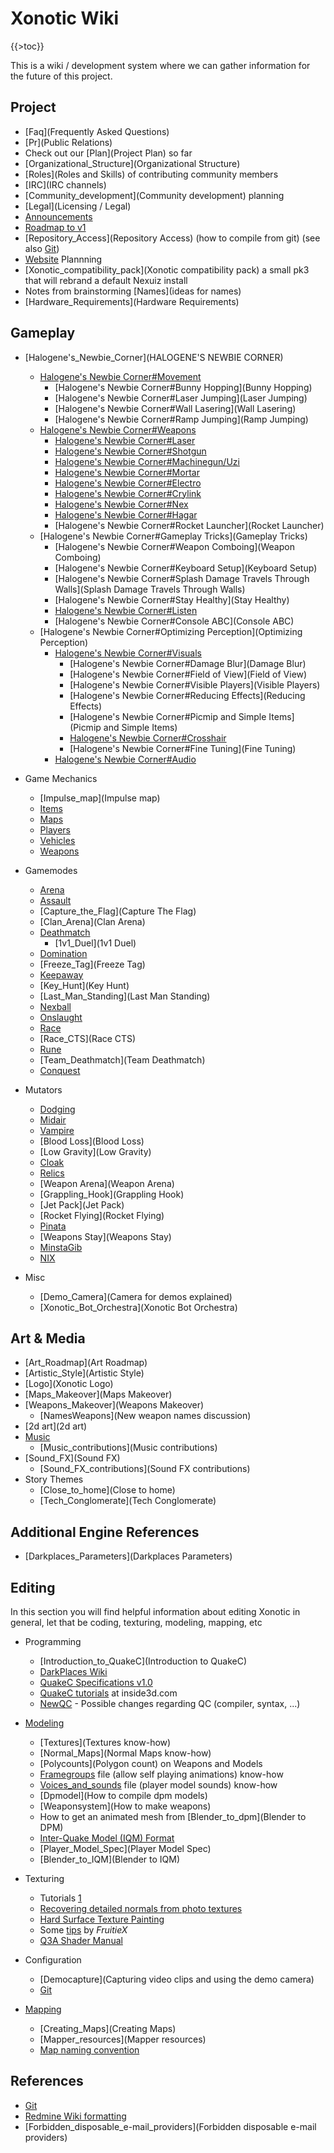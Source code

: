 Xonotic Wiki
============

{{\>toc}}

This is a wiki / development system where we can gather information for the future of this project.

Project
-------

-   [Faq](Frequently Asked Questions)
-   [Pr](Public Relations)
-   Check out our [Plan](Project Plan) so far
-   [Organizational_Structure](Organizational Structure)
-   [Roles](Roles and Skills) of contributing community members
-   [IRC](IRC channels)
-   [Community_development](Community development) planning
-   [Legal](Licensing / Legal)
-   [Announcements](Announcements)
-   [Roadmap to v1](http://dev.xonotic.org/versions/show/3)
-   [Repository_Access](Repository Access) (how to compile from git) (see also [Git](Git))
-   [Website](Website) Plannning
-   [Xonotic_compatibility_pack](Xonotic compatibility pack) a small pk3 that will rebrand a default Nexuiz install
-   Notes from brainstorming [Names](ideas for names)
-   [Hardware_Requirements](Hardware Requirements)

Gameplay
--------

-   [Halogene's_Newbie_Corner](HALOGENE'S NEWBIE CORNER)
    -   [Halogene's Newbie Corner\#Movement](Movement)
        -   [Halogene's Newbie Corner\#Bunny Hopping](Bunny Hopping)
        -   [Halogene's Newbie Corner\#Laser Jumping](Laser Jumping)
        -   [Halogene's Newbie Corner\#Wall Lasering](Wall Lasering)
        -   [Halogene's Newbie Corner\#Ramp Jumping](Ramp Jumping)
    -   [Halogene's Newbie Corner\#Weapons](Weapons)
        -   [Halogene's Newbie Corner\#Laser](Laser)
        -   [Halogene's Newbie Corner\#Shotgun](Shotgun)
        -   [Halogene's Newbie Corner\#Machinegun/Uzi](Machinegun/Uzi)
        -   [Halogene's Newbie Corner\#Mortar](Mortar)
        -   [Halogene's Newbie Corner\#Electro](Electro)
        -   [Halogene's Newbie Corner\#Crylink](Crylink)
        -   [Halogene's Newbie Corner\#Nex](Nex)
        -   [Halogene's Newbie Corner\#Hagar](Hagar)
        -   [Halogene's Newbie Corner\#Rocket Launcher](Rocket Launcher)
    -   [Halogene's Newbie Corner\#Gameplay Tricks](Gameplay Tricks)
        -   [Halogene's Newbie Corner\#Weapon Comboing](Weapon Comboing)
        -   [Halogene's Newbie Corner\#Keyboard Setup](Keyboard Setup)
        -   [Halogene's Newbie Corner\#Splash Damage Travels Through Walls](Splash Damage Travels Through Walls)
        -   [Halogene's Newbie Corner\#Stay Healthy](Stay Healthy)
        -   [Halogene's Newbie Corner\#Listen](Listen)
        -   [Halogene's Newbie Corner\#Console ABC](Console ABC)
    -   [Halogene's Newbie Corner\#Optimizing Perception](Optimizing Perception)
        -   [Halogene's Newbie Corner\#Visuals](Visuals)
            -   [Halogene's Newbie Corner\#Damage Blur](Damage Blur)
            -   [Halogene's Newbie Corner\#Field of View](Field of View)
            -   [Halogene's Newbie Corner\#Visible Players](Visible Players)
            -   [Halogene's Newbie Corner\#Reducing Effects](Reducing Effects)
            -   [Halogene's Newbie Corner\#Picmip and Simple Items](Picmip and Simple Items)
            -   [Halogene's Newbie Corner\#Crosshair](Crosshair)
            -   [Halogene's Newbie Corner\#Fine Tuning](Fine Tuning)
        -   [Halogene's Newbie Corner\#Audio](Audio)

-   Game Mechanics
    -   [Impulse_map](Impulse map)
    -   [Items](Items)
    -   [Maps](Maps)
    -   [Players](Players)
    -   [Vehicles](Vehicles)
    -   [Weapons](Weapons)

-   Gamemodes
    -   [Arena](Arena)
    -   [Assault](Assault)
    -   [Capture_the_Flag](Capture The Flag)
    -   [Clan_Arena](Clan Arena)
    -   [Deathmatch](Deathmatch)
        -   [1v1_Duel](1v1 Duel)
    -   [Domination](Domination)
    -   [Freeze_Tag](Freeze Tag)
    -   [Keepaway](Keepaway)
    -   [Key_Hunt](Key Hunt)
    -   [Last_Man_Standing](Last Man Standing)
    -   [Nexball](Nexball)
    -   [Onslaught](Onslaught)
    -   [Race](Race)
    -   [Race_CTS](Race CTS)
    -   [Rune](Runematch)
    -   [Team_Deathmatch](Team Deathmatch)
    -   [Conquest](Conquest)

-   Mutators
    -   [Dodging](Dodging)
    -   [Midair](Midair)
    -   [Vampire](Vampire)
    -   [Blood Loss](Blood Loss)
    -   [Low Gravity](Low Gravity)
    -   [Cloak](Cloak)
    -   [Relics](Relics)
    -   [Weapon Arena](Weapon Arena)
    -   [Grappling_Hook](Grappling Hook)
    -   [Jet Pack](Jet Pack)
    -   [Rocket Flying](Rocket Flying)
    -   [Pinata](Pinata)
    -   [Weapons Stay](Weapons Stay)
    -   [MinstaGib](MinstaGib)
    -   [NIX](NIX)

-   Misc
    -   [Demo_Camera](Camera for demos explained)
    -   [Xonotic_Bot_Orchestra](Xonotic Bot Orchestra)

Art & Media
-----------

-   [Art_Roadmap](Art Roadmap)
-   [Artistic_Style](Artistic Style)
-   [Logo](Xonotic Logo)
-   [Maps_Makeover](Maps Makeover)
-   [Weapons_Makeover](Weapons Makeover)
    -   [NamesWeapons](New weapon names discussion)
-   [2d art](2d art)
-   [Music](Music)
    -   [Music_contributions](Music contributions)
-   [Sound_FX](Sound FX)
    -   [Sound_FX_contributions](Sound FX contributions)
-   Story Themes
    -   [Close_to_home](Close to home)
    -   [Tech_Conglomerate](Tech Conglomerate)

Additional Engine References
----------------------------

-   [Darkplaces_Parameters](Darkplaces Parameters)

Editing
-------

In this section you will find helpful information about editing Xonotic in general, let that be coding, texturing, modeling, mapping, etc

-   Programming
    -   [Introduction_to_QuakeC](Introduction to QuakeC)
    -   [DarkPlaces Wiki](http://dpwiki.slipgateconstruct.com/)
    -   [QuakeC Specifications v1.0](http://www.gamers.org/dEngine/quake/spec/quake-spec34/qc-menu.htm)
    -   [QuakeC tutorials](http://www.inside3d.com/tutorials.php) at inside3d.com
    -   [NewQC](NewQC) - Possible changes regarding QC (compiler, syntax, ...)

-   [Modeling](Modeling)
    -   [Textures](Textures know-how)
    -   [Normal_Maps](Normal Maps know-how)
    -   [Polycounts](Polygon count) on Weapons and Models
    -   [Framegroups](.framegroups) file (allow self playing animations) know-how
    -   [Voices_and_sounds](.sounds) file (player model sounds) know-how
    -   [Dpmodel](How to compile dpm models)
    -   [Weaponsystem](How to make weapons)
    -   How to get an animated mesh from [Blender_to_dpm](Blender to DPM)
    -   [Inter-Quake Model (IQM) Format](http://lee.fov120.com/iqm/)
    -   [Player_Model_Spec](Player Model Spec)
    -   [Blender_to_IQM](Blender to IQM)

-   Texturing
    -   Tutorials [1](http://www.cgtextures.com/content.php?action=tutorials)
    -   [Recovering detailed normals from photo textures](http://www.cgtextures.com/content.php?action=tutorial&name=normalmap)
    -   [Hard Surface Texture Painting](http://forums.cgsociety.org/showthread.php?t=373024)
    -   Some [tips](http://forums.xonotic.org/showthread.php?tid=63&pid=445#pid445) by *FruitieX*
    -   [Q3A Shader Manual](http://toolz.nexuizninjaz.com/shader/)

-   Configuration
    -   [Democapture](Capturing video clips and using the demo camera)
    -   [Git](Git)

-   [Mapping](Mapping)
    -   [Creating_Maps](Creating Maps)
    -   [Mapper_resources](Mapper resources)
    -   [Map naming convention](http://alientrap.org/forum/viewtopic.php?f=2&t=2363&sid=4f8a9e06ada52255e98bdfa744ec6beb#p27330)

References
----------

-   [Git](Git)
-   [Redmine Wiki formatting](http://www.redmine.org/wiki/1/RedmineTextFormatting)
-   [Forbidden_disposable_e-mail_providers](Forbidden disposable e-mail providers)

